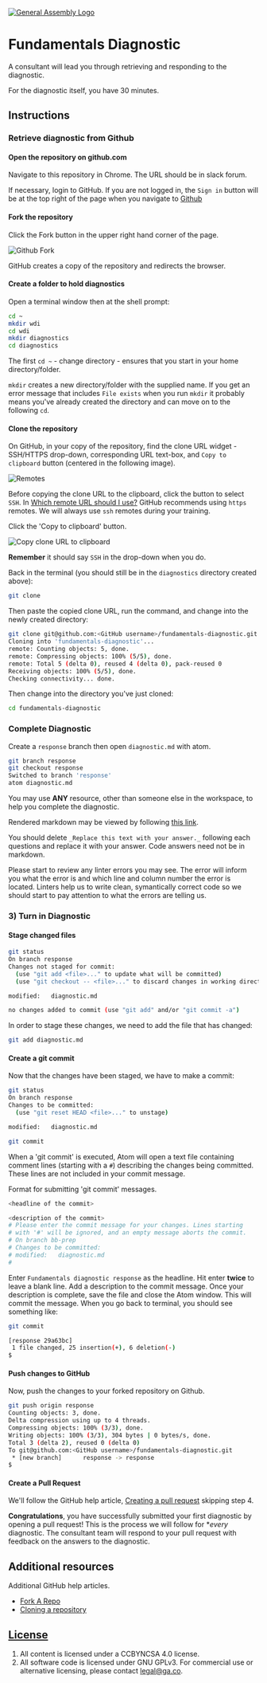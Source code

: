 [![General Assembly Logo](https://camo.githubusercontent.com/1a91b05b8f4d44b5bbfb83abac2b0996d8e26c92/687474703a2f2f692e696d6775722e636f6d2f6b6538555354712e706e67)](https://generalassemb.ly/education/web-development-immersive)

# Fundamentals Diagnostic

A consultant will lead you through retrieving and responding to the diagnostic.

For the diagnostic itself, you have 30 minutes.

## Instructions

### Retrieve diagnostic from Github

#### Open the repository on github.com

Navigate to this repository in Chrome.  The URL should be in slack forum.

If necessary, login to GitHub.  If you are not logged in, the `Sign in` button
will be at the top right of the page when you navigate to
[Github](https://github.com.)

#### Fork the repository

Click the Fork button in the upper right hand corner of the page.

![Github Fork](https://help.github.com/assets/images/help/repository/fork_button.jpg)

GitHub creates a copy of the repository and redirects the browser.

#### Create a folder to hold diagnostics

Open a terminal window then at the shell prompt:

```sh
cd ~
mkdir wdi
cd wdi
mkdir diagnostics
cd diagnostics
```

The first `cd ~` - change directory - ensures that you start in your home
directory/folder.

`mkdir` creates a new directory/folder with the supplied name.  If you get an
error message that includes `File exists` when you run `mkdir` it probably means
you've already created the directory and can move on to the following `cd`.

#### Clone the repository

On GitHub, in your copy of the repository, find the clone URL widget - SSH/HTTPS
drop-down, corresponding URL text-box, and `Copy to clipboard` button (centered
in the following image).

![Remotes](https://cloud.githubusercontent.com/assets/12991284/21773348/ae228e80-d65c-11e6-95a0-1322f35aa0a4.png)

Before copying the clone URL to the clipboard, click the button to select
`SSH`. In [Which remote URL should I
use?](https://help.github.com/articles/which-remote-url-should-i-use/) GitHub
recommends using `https` remotes.  We will always use `ssh` remotes during your
training.

Click the 'Copy to clipboard' button.

![Copy clone URL to clipboard](https://cloud.githubusercontent.com/assets/12667121/24016416/659baff4-0a62-11e7-85ee-5118f1a2c4fc.png)

**Remember** it should say `SSH` in the drop-down when you do.

Back in the terminal (you should still be in the `diagnostics` directory created
above):

```sh
git clone
```

Then paste the copied clone URL, run the command, and change into the newly
created directory:

```sh
git clone git@github.com:<GitHub username>/fundamentals-diagnostic.git
Cloning into 'fundamentals-diagnostic'...
remote: Counting objects: 5, done.
remote: Compressing objects: 100% (5/5), done.
remote: Total 5 (delta 0), reused 4 (delta 0), pack-reused 0
Receiving objects: 100% (5/5), done.
Checking connectivity... done.
```
Then change into the directory you've just cloned:
```sh
cd fundamentals-diagnostic
```

### Complete Diagnostic

Create a `response` branch then open `diagnostic.md` with atom.

```sh
git branch response
git checkout response
Switched to branch 'response'
atom diagnostic.md
```

You may use **ANY** resource, other than someone else in the workspace, to help
you complete the diagnostic.

Rendered markdown may be viewed by following [this link](diagnostic.md).

You should delete `_Replace this text with your answer._` following each
questions and replace it with your answer.  Code answers need not be in
markdown.

Please start to review any linter errors you may see. The error will inform you
what the error is and which line and column number the error is located. Linters
help us to write clean, symantically correct code so we should start to pay
attention to what the errors are telling us.

### 3) Turn in Diagnostic

#### Stage changed files

```sh
git status
On branch response
Changes not staged for commit:
  (use "git add <file>..." to update what will be committed)
  (use "git checkout -- <file>..." to discard changes in working directory)

modified:   diagnostic.md

no changes added to commit (use "git add" and/or "git commit -a")
```

In order to stage these changes, we need to add the file that has changed:

```sh
git add diagnostic.md
```

#### Create a git commit

Now that the changes have been staged, we have to make a commit:

```sh
git status
On branch response
Changes to be committed:
  (use "git reset HEAD <file>..." to unstage)

modified:   diagnostic.md
```

```sh
git commit
```

When a 'git commit' is executed, Atom will open a text file containing comment
lines (starting with a `#`) describing the changes being committed.  These lines
are not included in your commit message.

Format for submitting 'git commit' messages.

```sh
<headline of the commit>

<description of the commit>
# Please enter the commit message for your changes. Lines starting
# with '#' will be ignored, and an empty message aborts the commit.
# On branch bb-prep
# Changes to be committed:
# modified:   diagnostic.md
#
```

Enter `Fundamentals diagnostic response` as the headline. Hit enter **twice** to
leave a blank line. Add a description to the commit message. Once your
description is complete, save the file and close the Atom window. This will
commit the message. When you go back to terminal, you should see something like:

```sh
git commit

[response 29a63bc]
 1 file changed, 25 insertion(+), 6 deletion(-)
$
```

#### Push changes to GitHub

Now, push the changes to your forked repository on Github.

```sh
git push origin response
Counting objects: 3, done.
Delta compression using up to 4 threads.
Compressing objects: 100% (3/3), done.
Writing objects: 100% (3/3), 304 bytes | 0 bytes/s, done.
Total 3 (delta 2), reused 0 (delta 0)
To git@github.com:<GitHub username>/fundamentals-diagnostic.git
 * [new branch]      response -> response
$
```

#### Create a Pull Request

We'll follow the GitHub help article, [Creating a pull
request](https://help.github.com/articles/creating-a-pull-request/) skipping
step 4.

**Congratulations**, you have successfully submitted your first diagnostic by
opening a pull request! This is the process we will follow for **every*
diagnostic. The consultant team will respond to your pull request with feedback
on the answers to the diagnostic.

## Additional resources

Additional GitHub help articles.

-   [Fork A Repo](https://help.github.com/articles/fork-a-repo/)
-   [Cloning a repository](https://help.github.com/articles/cloning-a-repository/)

## [License](LICENSE)

1.  All content is licensed under a CC­BY­NC­SA 4.0 license.
1.  All software code is licensed under GNU GPLv3. For commercial use or
    alternative licensing, please contact legal@ga.co.

